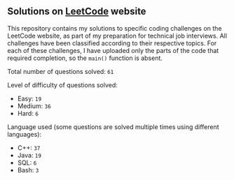 ## Solutions on [LeetCode](https://leetcode.com/) website

This repository contains my solutions to specific coding challenges on the LeetCode website, as part of my preparation for technical job interviews. All challenges have been classified according to their respective topics. For each of these challenges, I have uploaded only the parts of the code that required completion, so the `main()` function is absent.

Total number of questions solved: `61`

Level of difficulty of questions solved:
* Easy: `19`
* Medium: `36`
* Hard: `6`

Language used (some questions are solved multiple times using different languages):
* C++: `37`
* Java: `19`
* SQL: `6`
* Bash: `3`

